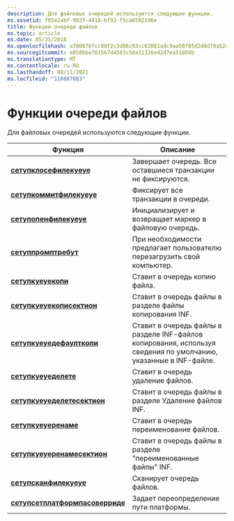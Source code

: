```yaml
---
description: Для файловых очередей используются следующие функции.
ms.assetid: f05e2abf-983f-4418-bf92-f5ca6502196e
title: Функции очереди файлов
ms.topic: article
ms.date: 05/31/2018
ms.openlocfilehash: a70087bfcc00f2c3d86c93cc62081adc9aa50705d248d79a524435c95f480562
ms.sourcegitcommit: e858bbe701567d4583c50a11326e42d7ea51804b
ms.translationtype: MT
ms.contentlocale: ru-RU
ms.lasthandoff: 08/11/2021
ms.locfileid: "118887083"
---
```

# <a name="file-queue-functions"></a>Функции очереди файлов

Для файловых очередей используются следующие функции.



| Функция                                                             | Описание                                                                                           |
|----------------------------------------------------------------------|-------------------------------------------------------------------------------------------------------|
| [**сетупклосефилекуеуе**](/windows/desktop/api/Setupapi/nf-setupapi-setupclosefilequeue)                   | Завершает очередь. Все оставшиеся транзакции не фиксируются.                                   |
| [**сетупкоммитфилекуеуе**](/windows/desktop/api/Setupapi/nf-setupapi-setupcommitfilequeuea)                 | Фиксирует все транзакции в очереди.                                                                      |
| [**сетупопенфилекуеуе**](/windows/desktop/api/Setupapi/nf-setupapi-setupopenfilequeue)                     | Инициализирует и возвращает маркер в файловую очередь.                                                   |
| [**сетуппромптребут**](/windows/desktop/api/Setupapi/nf-setupapi-setuppromptreboot)                       | При необходимости предлагает пользователю перезагрузить свой компьютер.                                         |
| [**сетупкуеуекопи**](/windows/desktop/api/Setupapi/nf-setupapi-setupqueuecopya)                             | Ставит в очередь копию файла.                                                                                   |
| [**сетупкуеуекописектион**](/windows/desktop/api/Setupapi/nf-setupapi-setupqueuecopysectiona)               | Ставит в очередь файлы в разделе файлы копирования INF.                                                        |
| [**сетупкуеуедефаулткопи**](/windows/desktop/api/Setupapi/nf-setupapi-setupqueuedefaultcopya)               | Ставит в очередь файлы в разделе INF-файлов копирования, используя сведения по умолчанию, указанные в INF-файле. |
| [**сетупкуеуеделете**](/windows/desktop/api/Setupapi/nf-setupapi-setupqueuedeletea)                         | Ставит в очередь удаление файлов.                                                                               |
| [**сетупкуеуеделетесектион**](/windows/desktop/api/Setupapi/nf-setupapi-setupqueuedeletesectiona)           | Ставит в очередь файлы в разделе Удаление файлов INF.                                                      |
| [**сетупкуеуеренаме**](/windows/desktop/api/Setupapi/nf-setupapi-setupqueuerenamea)                         | Ставит в очередь переименование файлов.                                                                                 |
| [**сетупкуеуеренамесектион**](/windows/desktop/api/Setupapi/nf-setupapi-setupqueuerenamesectiona)           | Ставит в очередь файлы в разделе "переименованные файлы" INF.                                                      |
| [**сетупсканфилекуеуе**](/windows/desktop/api/Setupapi/nf-setupapi-setupscanfilequeuea)                     | Сканирует очередь файлов.                                                                                 |
| [**сетупсетплатформпасоверриде**](/windows/desktop/api/Setupapi/nf-setupapi-setupsetplatformpathoverridea) | Задает переопределение пути платформы.                                                                      |



 

 

 



